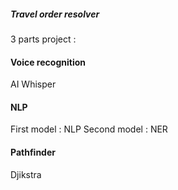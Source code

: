 ##### Travel order resolver

3 parts project :

#### Voice recognition

AI Whisper

#### NLP

First model : NLP
Second model : NER

#### Pathfinder

Djikstra